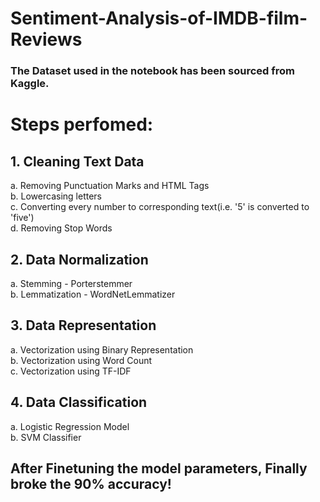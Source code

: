 # Sentiment-Analysis-of-IMDB-film-Reviews

### The Dataset used in the notebook has been sourced from Kaggle.

# Steps perfomed:
## 1. Cleaning Text Data
  a. Removing Punctuation Marks and HTML Tags <br />
  b. Lowercasing letters <br />
  c. Converting every number to corresponding text(i.e. '5' is converted to 'five') <br />
  d. Removing Stop Words <br />
## 2. Data Normalization 
  a. Stemming - Porterstemmer <br />
  b. Lemmatization - WordNetLemmatizer <br />
## 3. Data Representation
  a. Vectorization using Binary Representation <br />
  b. Vectorization using Word Count <br />
  c. Vectorization using TF-IDF <br />
## 4. Data Classification
  a. Logistic Regression Model <br />
  b. SVM Classifier <br />
## After Finetuning the model parameters, Finally broke the 90% accuracy!
